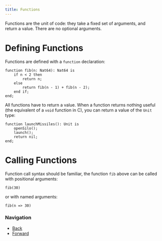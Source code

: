 ```yaml
---
title: Functions
---
```


Functions are the unit of code: they take a fixed set of arguments, and return a
value. There are no optional arguments.

# Defining Functions

Functions are defined with a `function` declaration:

```austral
function fib(n: Nat64): Nat64 is
    if n < 2 then
        return n;
    else
        return fib(n - 1) + fib(n - 2);
    end if;
end;
```

All functions have to return a value. When a function returns nothing useful
(the equivalent of a `void` function in C), you can return a value of the `Unit`
type:

```austral
function launchMissiles(): Unit is
    openSilo();
    launch();
    return nil;
end;
```

# Calling Functions

Function call syntax should be familiar, the function `fib` above can be called
with positional arguments:

```austral
fib(30)
```

or with named arguments:

```austral
fib(n => 30)
```

### Navigation

- [Back](/tutorial/basic-types)
- [Forward](/tutorial/records)
